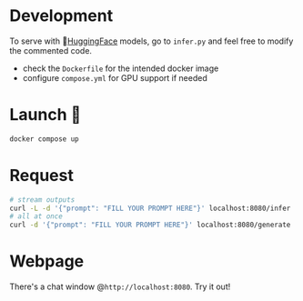 # Development
To serve with 🤗[HuggingFace](https://huggingface.co) models, go to `infer.py` and feel free to modify the commented code.
- check the `Dockerfile` for the intended docker image
- configure `compose.yml` for GPU support if needed

# Launch 🚀
```bash
docker compose up
```

# Request
```bash
# stream outputs
curl -L -d '{"prompt": "FILL YOUR PROMPT HERE"}' localhost:8080/infer
# all at once
curl -d '{"prompt": "FILL YOUR PROMPT HERE"}' localhost:8080/generate
```

# Webpage
There's a chat window @`http://localhost:8080`. Try it out!
